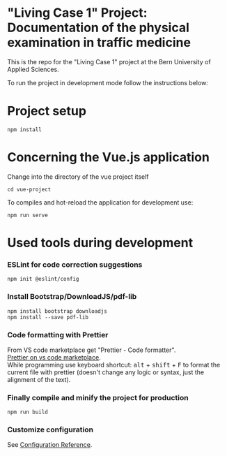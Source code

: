 # "Living Case 1" Project: Documentation of the physical examination in traffic medicine
This is the repo for the "Living Case 1" project at the Bern University of Applied Sciences.

To run the project in development mode follow the instructions below:
# Project setup
```
npm install
```

# Concerning the Vue.js application

Change into the directory of the vue project itself
```
cd vue-project
```

To compiles and hot-reload the application for development use:
```
npm run serve
```
# Used tools during development

### ESLint for code correction suggestions
```
npm init @eslint/config
```
### Install Bootstrap/DownloadJS/pdf-lib
```
npm install bootstrap downloadjs
npm install --save pdf-lib
```
### Code formatting with Prettier
From VS code marketplace get "Prettier - Code formatter".<br>
[Prettier on vs code marketplace](https://marketplace.visualstudio.com/items?itemName=esbenp.prettier-vscode).<br>
While programming use keyboard shortcut: <kbd>alt</kbd> + <kbd>shift</kbd> + <kbd>F</kbd> to format the current file with prettier (doesn't change any logic or syntax, just the alignment of the text).


### Finally compile and minify the project for production
```
npm run build
```

### Customize configuration
See [Configuration Reference](https://cli.vuejs.org/config/).
